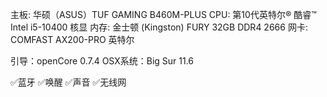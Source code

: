 主板: 华硕（ASUS）TUF GAMING B460M-PLUS
CPU: 第10代英特尔® 酷睿™ Intel i5-10400 核显
内存: 金士顿 (Kingston) FURY 32GB DDR4 2666
网卡: COMFAST AX200-PRO 英特尔

引导：openCore 0.7.4
OSX系统：Big Sur 11.6

✅蓝牙
✅唤醒
✅声音
✅无线网
